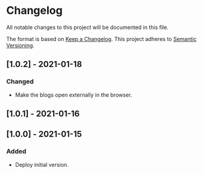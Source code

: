 # Changelog

All notable changes to this project will be documented in this file.

The format is based on [Keep a Changelog](https://keepachangelog.com/en/1.0.0/).
This project adheres to [Semantic Versioning](https://semver.org/spec/v2.0.0.html).

## [1.0.2] - 2021-01-18

### Changed

- Make the blogs open externally in the browser.

## [1.0.1] - 2021-01-16

## [1.0.0] - 2021-01-15

### Added

- Deploy initial version.
